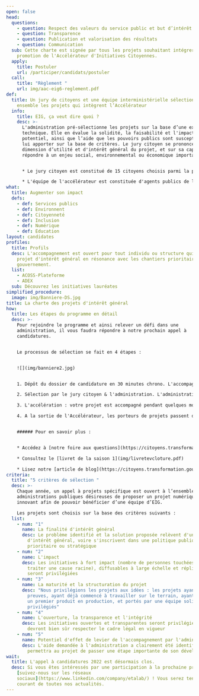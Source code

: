 ```yaml
---
open: false
head:
  questions:
    - question: Respect des valeurs du service public et but d’intérêt général
    - question: Transparence
    - question: Publication et valorisation des résultats
    - question: Communication
  sub: Cette charte est signée par tous les projets souhaitant intégrer la
    promotion de l'Accélérateur d'Initiatives Citoyennes.
  apply:
    title: Postuler
    url: /participer/candidats/postuler
  call:
    title: "Règlement "
    url: img/aac-eig6-reglement.pdf
def:
  title: Un jury de citoyens et une équipe interministérielle sélectionnent
    ensemble les projets qui intègrent l’Accélérateur
  info:
    title: EIG, ça veut dire quoi ?
    desc: >-
      L'administration pré-sélectionne les projets sur la base d’une expertise
      technique. Elle en évalue la solidité, la faisabilité et l'impact
      potentiel, ainsi que l’aide que les pouvoirs publics sont susceptibles de
      lui apporter sur la base de critères. Le jury citoyen se prononce sur la
      dimension d’utilité et d'intérêt général du projet, et sur sa capacité à
      répondre à un enjeu social, environnemental ou économique important. 


      * Le jury citoyen est constitué de 15 citoyens choisis parmi la population française évalue les projets qui candidatent à l'Accélérateur sur leur dimension d'intérêt général, et leur capacité à répondre à un enjeu important pour les français remet un avis sur les projets

      * L'équipe de l'accélérateur est constituée d'agents publics de l'administration évalue les dossiers de candidatures sur les autres critères : techniques, maturité etc. mobilise les bonnes expertises au sein de l'administration si besoin
what:
  title: Augmenter son impact
  defs:
    - def: Services publics
    - def: Environnent
    - def: Citoyenneté
    - def: Inclusion
    - def: Numérique
    - def: Education
layout: candidates
profiles:
  title: Profils
  desc: L'accompagnement est ouvert pour tout individu ou structure qui porte un
    projet d'intérêt général en résonance avec les chantiers prioritaires du
    gouvernement.
  list:
    - ACOSS-Plateforme
    - ADEX
  sub: Découvrez les initiatives lauréates
simplified_procedure:
  image: img/Banniere-DS.jpg
title: La charte des projets d'intérêt général
how:
  title: Les étapes du programme en détail
  desc: >-
    Pour rejoindre le programme et ainsi relever un défi dans une
    administration, il vous faudra répondre à notre prochain appel à
    candidatures. 


    Le processus de sélection se fait en 4 étapes : 


    ![](img/banniere2.jpg)


    1. Dépôt du dossier de candidature en 30 minutes chrono. L'accompagnement est ouvert pour tout individu ou structure qui porte un projet d'intérêt général. Pour postuler, répondez à notre formulaire simplifié, et recevez une réponse rapidement.

    2. Sélection par le jury citoyen & l'administration. L'administration & un jury de citoyens sélectionnent les initiatives les plus pertinentes.

    3. L'accélération : votre projet est accompagné pendant quelques mois. Les projets retenus intègrent ensemble une même promotion au sein du programme d'accélération. Pendant quelques mois, l'équipe interministérielle et ses partenaires leur apportent leur aide pour consolider le projet. Passage en comité d'engagement & déploiement

    4. A la sortie de l'Accélérateur, les porteurs de projets passent devant un comité d'engagement. Constitué de sponsors publics et privés, qui pourront apporter des contributions pour soutenir leur développement. Ainsi consolidé avec l'aide de l'administration et ses partenaires, votre projet est prêt à voler de ses propres ailes !


    ###### Pour en savoir plus :


    * Accédez à [notre foire aux questions](https://citoyens.transformation.gouv.fr/faq/)

    * Consultez le [livret de la saison 1](img/livretevcloture.pdf)

    * Lisez notre [article de blog](https://citoyens.transformation.gouv.fr/actualites/7-mois-apres-ses-debuts-un-premier-bilan-positif-pour-laccelerateur-dinitiatives-citoyennes/)
criteria:
  title: "5 critères de sélection "
  desc: >-
    Chaque année, un appel à projets spécifique est ouvert à l’ensemble des
    administrations publiques désireuses de proposer un projet numérique
    innovant afin de pouvoir bénéficier d’une équipe d’EIG.

    Les projets sont choisis sur la base des critères suivants :
  list:
    - num: "1"
      name: La finalité d'intérêt général
      desc: Le problème identifié et la solution proposée relèvent d'une préoccupation
        d'intérêt général, voire s'inscrivent dans une politique publique
        prioritaire ou stratégique
    - num: "2"
      name: L'impact
      desc: Les initiatives à fort impact (nombre de personnes touchées, capacité à
        traiter une cause racine), diffusables à large échelle et réplicables
        seront privilégiées
    - num: "3"
      name: La maturité et la structuration du projet
      desc: "Nous privilégions les projets aux idées : les projets ayant fait leurs
        preuves, ayant déjà commencé à travailler sur le terrain, ayant déjà mis
        un premier produit en production, et portés par une équipe solide seront
        privilégiés"
    - num: "4"
      name: L'ouverture, la transparence et l'intégrité
      desc: Les initiatives ouvertes et transparentes seront privilégiées, elles
        devront bien sûr respecter le cadre légal en vigueur
    - num: "5"
      name: Potentiel d'effet de levier de l'accompagnement par l'administration
      desc: L'aide demandée à l'administration a clairement été identifiée, et
        permettra au projet de passer une étape importante de son développement
wait:
  title: L'appel à candidatures 2022 est désormais clos.
  desc: Si vous êtes intéressés par une participation à la prochaine promotion,
    [suivez-nous sur les réseaux
    sociaux](https://www.linkedin.com/company/etalab/) ! Vous serez tenus au
    courant de toutes nos actualités.
---
```

